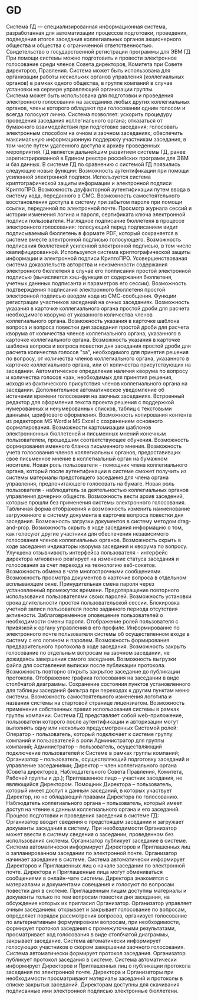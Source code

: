# GD
Система ГД — специализированная информационная система, разработанная для автоматизации процессов подготовки, проведения, подведения итогов заседания коллегиальных органов акционерного общества и общества с ограниченной ответственностью.
Свидетельство о государственной регистрации программы для ЭВМ ГД 
При помощи системы можно подготовить и провести электронное голосование среди членов Совета директоров, Комитета при Совете директоров, Правления. Система может быть использована для организации работы нескольких органов управления (коллегиальных органов) в рамках одного общества, в группе компаний в случае установки на сервере управляющей организации группы.  
Система может быть использована для подготовки и проведения электронного голосования на заседаниях любых других коллегиальных органов, члены которого обладают при голосовании одним голосом и всегда голосуют лично.  Система позволяет:
ускорить процедуру проведения заседания коллегиального органа;
отказаться от бумажного взаимодействия при подготовке заседания;
голосовать электронным способом на очном и заочном заседаниях;
обеспечить максимальную информационную поддержку участникам заседания, в том числе путем удаленного доступа к архиву проведенных мероприятий.
ГД является дальнейшим развитием системы ГД, ранее зарегистрированной в Едином реестре российских программ для ЭВМ и баз данных.  В системе ГД по сравнению с системой ГД появились следующие новые функции:
Возможность аутентификации при помощи усиленной электронной подписи. Используется система криптографической защиты информации и электронной подписи КриптоПРО.
Возможность двуфакторной аутентификации путем ввода в систему кода, переданного в СМС.
Возможность самостоятельного восстановления доступа в систему при забытом пароле при помощи ссылки, переданной по электронной почте.
Просмотр журнала сессий и истории изменения логина и пароля, сертификата ключа электронной подписи пользователя.
Наглядное подписание бюллетеня в процессе электронного голосования: голосующий перед подписанием видит подписываемый бюллетень в формате PDF, который сохраняется в системе вместе электронной подписью голосующего.
Возможность подписания бюллетеней усиленной электронной подписью, в том числе квалифицированной. Используется система криптографической защиты информации и электронной подписи КриптоПРО.
Усовершенствованая система доказательств авторства и неизменности содержания электронного бюллетеня в случае его полписания простой электронной подписью (вычисляется хэш-функция от содержания бюллетеня, учетных даннных подписанта и параметров его сессии).
Возможность подтверждения подписания электронного бюллетеня простой электронной подписью вводом кода из СМС-сообщения.
Функции регистрации участников заседаний на очных заседаниях.
Возможность указания в карточке коллегиального органа простой дроби для расчета необходимого кворума от указанного количества членов коллегиального органа.
Возможность указания в карточке шаблона вопроса и вопроса повестки дня заседания простой дроби для расчета кворума от количества членов коллегиального органа, указанного в карточке коллегиального органа.
Возможность указания в карточке шаблона вопроса и вопроса повестки дня заседания простой дроби для расчета количества голосов "за", необходимого для принятия решения по вопросу, от количества членов коллегиального органа, указанного в карточке коллегиального органа, или от количества присутствующих на заседании.
Автоматическое определение наличия кворума по вопросу и количества голосов «за», необходимых для принятия решения, исходя из фактического присутствия членов коллегиального органа на заседании.
Дополнительное автоматическое уведомление об истечении времени голосования на заочных заседаниях.
Встроенный редактор для оформления текста проекта решения с поддержкой нумерованных и ненумерованных списков, таблиц с текстовыми данными, шрифтового оформления. 
Возможность копирования контента из редакторов MS Word и MS Excel с сохранением основного форматирования. 
Возможности картомизации шаблонов электроннонных бюллетеней и письменных мнений конечным пользователем, прошедшим соответствующее обучения.
Возможность формирования именного бланка письменного мнения.
Возможность учета голосования членов коллегиальных органов, предоставивщих свое письменное мнение в коллегиальный орган на бумажном носителе.
Новая роль пользователя - помощник члена коллегиального органа, который после аутентификации в системе сможет получить из системы материалы предстоящего заседания для члена органа управления, предпочитающего голосовать на бумаге.
Новая роль пользователя - наблюдатель за деятельностью коллегиальных органов управления дочерних обществ.
Возможность вести архив заседений, которые прошли без применения системы электронного голосования.
Табличная форма отображения и возможность изменить наименование загруженного в систему документа в карточке вопроса повестки дня заседания.
Возможность загрузки документов в систему методом drag-and-prop.
Возможность скрыть в ходе заседания информацию о том, как голосуют другие участники для обеспечения независимого голосования членов коллегиальных органов.
Возможность скрыть в ходе заседания индикаторы кворума заседания и кворума по вопросу.
Улучшена отзывчивость интерфейса пользователя - интерфейс директора мгновенно реагирует на изменение статуса заседания и голосования за счет перехода на технологию веб-сокетов.
Возможность обмена в чате многострочными сообщениями.
Возможность просмотра документов в карточке вопроса в отдельном всплывающем окне.
Принудительная смена пароля через установленный промежуток времени.
Предотвращение повторного использования пользователями своих паролей.
Возможность установки срока длительности простоя пользовательской сессии.
Блокировка учетной записи пользователя после заданного периода отсутствия активности.
Заблаговременное оповещение пользователей о необходимости смены пароля.
Отображение ролей пользователя с привязкой к органу управления в его профиле.
Информирование по электронного почте пользователя системы об осуществленном входе в систему с его логином и паролем.
Возможность формирования предварительного протокола в ходе заседания.
Возможность закрыть голосование по отдельным вопросам на заочном заседании, не дожидаясь завершения самого заседания. 
Возможность выгрузки файла для составления выписки после публикации протокола.
Возможность повторно открыть закрытое заседание до публикации протокола.
Отображение графика голосования на заседании в виде столбчатой диаграммы.
Сохранение состояния пунктов установленного для таблицы заседаний фильтра при переходах к другим пунктам меню системы.
Возможность самостоятельного изменения логотипа и названия системы на стартовой странице лицензиатом.
Возможность применения собственных правил использования системы в рамках группы компании.
Система ГД представляет собой web-приложение, пользователи которого после аутентификации и авторизации могут выполнять одну или несколько предусмотренных Системой ролей:
Оператор -  пользователь, который подключает к системе группу компаний и пользователей в роли Администратор для группы компаний;
Администратор – пользователь, осуществляющий подключение пользователей к Системе в рамках группы компаний;
Организатор – пользователь, осуществляющий подготовку заседаний и управление заседаниями;
Директор – член коллегиального органа (Совета директоров, Наблюдательного Совета Правления, Комитета, Рабочей группы и др.);
Приглашенное лицо – участник заседания, не являющийся Директором.
Помощник Директора – пользователь, который имеет доступ к данным заседаний, в которых участвует Директор, но не обладающий правами Директора по голосованию.
Наблюдатель коллегиального органа – пользователь, который имеет доступ на чтение к данным коллегиального органа и его заседаний.   
Процесс подготовки и проведения заседения в системе ГД:
Организатор вводит сведения о предстоящем заседании и загружает документы заседания в систему.
При необходимости Организатор может ввести в систему сведения о заседании, проведенном без использования системы. 
Организатор публикует заседание в системе.
Система автоматически информирует Директоров и Приглашенных лиц о запланированном заседании по электронной почте.
Организатор начинает заседание в системе.
Система автоматически информирует Директоров и Приглашенных лиц о начале заседании по электронной почте.
Директора и Приглашенные лица могут обмениваться сообщениями в онлайн-чате системы.
Директора знакомятся с материалами и документами совещания и голосуют по вопросам повестки дня в системе.
Приглашенным лицам доступны материалы и документы только по тем вопросам повестки дня заседания, на обсуждение которых их пригласил Организатор.
Организатор управляет очным заседанием: открывает и закрывает голосование по вопросам, определяет порядок рассмотрения вопросов, организует голосование по альтернативным формулировкам вопросам, при необходимости, формирует протокол заседания с промежуточными результатами, просматривает ход голосования в виде столбчатой диаграммы, закрывает заседание.
Система автоматически информирует голосующих участников о скором завершении заочного голосования.
Система автоматически формирует протокол заседания.
Организатор публикует протокол заседания в системе.
Система автоматически информирует Директоров и Приглашенных лиц о публикации протокола заседания по электронной почте.
Директора и Организаторы при необходимости просматривают материалы заседаний и протоколы в списке закрытых заседаний. 
Директорам доступны для скачивания подписанные ими электронной подписью электронные бюллетени.
